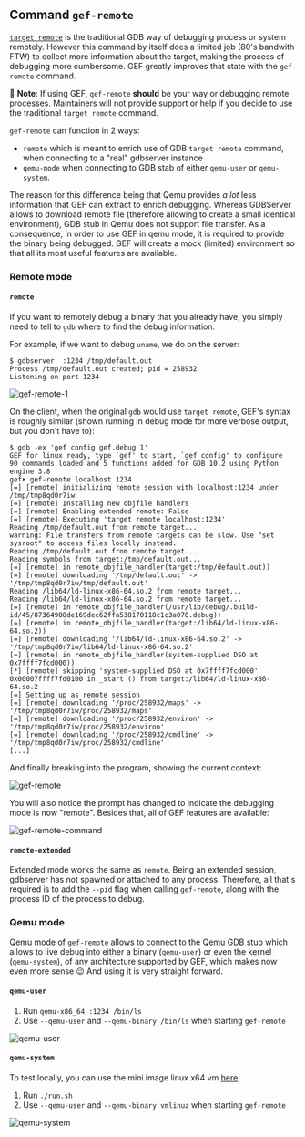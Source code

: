 ## Command `gef-remote`

[`target remote`]() is the traditional GDB way of debugging process or system remotely. However this command by itself does a limited job (80's bandwith FTW) to collect more information about the target, making the process of debugging more cumbersome. GEF greatly improves that state with the `gef-remote` command.

📝 **Note**: If using GEF, `gef-remote` **should** be your way or debugging remote processes. Maintainers will not provide support or help if you decide to use the traditional `target remote` command.

`gef-remote` can function in 2 ways:
 - `remote` which is meant to enrich use of GDB `target remote` command, when connecting to a "real" gdbserver instance
 - `qemu-mode` when connecting to GDB stab of either `qemu-user` or `qemu-system`.

The reason for this difference being that Qemu provides *a lot* less information that GEF can extract to enrich debugging. Whereas GDBServer allows to download remote file (therefore allowing to create a small identical environment), GDB stub in Qemu does not support file transfer. As a consequence, in order to use GEF in qemu mode, it is required to provide the binary being debugged. GEF will create a mock (limited) environment so that all its most useful features are available.

### Remote mode

#### `remote`

If you want to remotely debug a binary that you already have, you simply need to tell to `gdb` where to find the debug information.

For example, if we want to debug `uname`, we do on the server:

```
$ gdbserver  :1234 /tmp/default.out
Process /tmp/default.out created; pid = 258932
Listening on port 1234
```

![gef-remote-1](https://i.imgur.com/Zc4vnBd.png)

On the client, when the original `gdb` would use `target remote`, GEF's syntax is roughly similar (shown running in debug mode for more verbose output, but you don't have to):

```
$ gdb -ex 'gef config gef.debug 1'
GEF for linux ready, type `gef' to start, `gef config' to configure
90 commands loaded and 5 functions added for GDB 10.2 using Python engine 3.8
gef➤ gef-remote localhost 1234
[=] [remote] initializing remote session with localhost:1234 under /tmp/tmp8qd0r7iw
[=] [remote] Installing new objfile handlers
[=] [remote] Enabling extended remote: False
[=] [remote] Executing 'target remote localhost:1234'
Reading /tmp/default.out from remote target...
warning: File transfers from remote targets can be slow. Use "set sysroot" to access files locally instead.
Reading /tmp/default.out from remote target...
Reading symbols from target:/tmp/default.out...
[=] [remote] in remote_objfile_handler(target:/tmp/default.out))
[=] [remote] downloading '/tmp/default.out' -> '/tmp/tmp8qd0r7iw/tmp/default.out'
Reading /lib64/ld-linux-x86-64.so.2 from remote target...
Reading /lib64/ld-linux-x86-64.so.2 from remote target...
[=] [remote] in remote_objfile_handler(/usr/lib/debug/.build-id/45/87364908de169dec62ffa538170118c1c3a078.debug))
[=] [remote] in remote_objfile_handler(target:/lib64/ld-linux-x86-64.so.2))
[=] [remote] downloading '/lib64/ld-linux-x86-64.so.2' -> '/tmp/tmp8qd0r7iw/lib64/ld-linux-x86-64.so.2'
[=] [remote] in remote_objfile_handler(system-supplied DSO at 0x7ffff7fcd000))
[*] [remote] skipping 'system-supplied DSO at 0x7ffff7fcd000'
0x00007ffff7fd0100 in _start () from target:/lib64/ld-linux-x86-64.so.2
[=] Setting up as remote session
[=] [remote] downloading '/proc/258932/maps' -> '/tmp/tmp8qd0r7iw/proc/258932/maps'
[=] [remote] downloading '/proc/258932/environ' -> '/tmp/tmp8qd0r7iw/proc/258932/environ'
[=] [remote] downloading '/proc/258932/cmdline' -> '/tmp/tmp8qd0r7iw/proc/258932/cmdline'
[...]
```

And finally breaking into the program, showing the current context:

![gef-remote](https://i.imgur.com/IfsRDvK.png)

You will also notice the prompt has changed to indicate the debugging mode is now "remote". Besides that, all of GEF features are available:

![gef-remote-command](https://i.imgur.com/05epyX6.png)


#### `remote-extended`

Extended mode works the same as `remote`. Being an extended session, gdbserver has not spawned or attached to any process. Therefore, all that's required is to add the `--pid` flag when calling `gef-remote`, along with the process ID of the process to debug.


### Qemu mode

Qemu mode of `gef-remote` allows to connect to the [Qemu GDB stub](https://qemu-project.gitlab.io/qemu/system/gdb.html) which allows to live debug into either a binary (`qemu-user`) or even the kernel (`qemu-system`), of any architecture supported by GEF, which makes now even more sense 😉 And using it is very straight forward.

#### `qemu-user`

 1. Run `qemu-x86_64 :1234 /bin/ls`
 2. Use `--qemu-user` and `--qemu-binary /bin/ls` when starting `gef-remote`

![qemu-user](https://user-images.githubusercontent.com/590234/175072835-e276ab6c-4f75-4313-9e66-9fe5a3fd220e.png)



#### `qemu-system`

To test locally, you can use the mini image linux x64 vm [here](https://mega.nz/file/ldQCDQiR#yJWJ8RXAHTxREKVmR7Hnfr70tIAQDFeWSYj96SvPO1k).
 1. Run `./run.sh`
 2. Use `--qemu-user` and `--qemu-binary vmlinuz` when starting `gef-remote`


![qemu-system](https://user-images.githubusercontent.com/590234/175071351-8e06aa27-dc61-4fd7-9215-c345dcebcd67.png)



